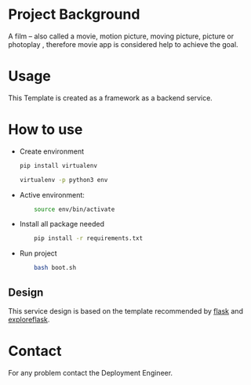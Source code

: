 # Project Background
A film – also called a movie, motion picture, moving picture, picture or photoplay , therefore movie app is considered help to achieve the goal. 

# Usage
This Template is created as a framework as a backend service.

# How to use
* Create environment
    ```bash
    pip install virtualenv
    ```
    ```bash
    virtualenv -p python3 env
    ```
* Active environment:
    ```bash
        source env/bin/activate
    ```

* Install all package needed
    ```bash
        pip install -r requirements.txt
    ```

* Run project
    ```bash
        bash boot.sh
    ```

## Design
This service design is based on the template recommended by [flask](https://flask.palletsprojects.com/en/1.1.x/tutorial/layout/) and [exploreflask](https://exploreflask.com/en/latest/organizing.html).

# Contact
For any problem contact the Deployment Engineer.